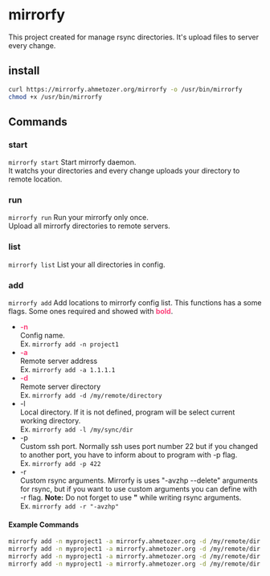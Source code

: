 # mirrorfy

This project created for manage rsync directories.
It's upload files to server every change.

## install
```Bash
curl https://mirrorfy.ahmetozer.org/mirrorfy -o /usr/bin/mirrorfy
chmod +x /usr/bin/mirrorfy
```

## Commands

### start
`mirrorfy start`
  Start mirrorfy daemon.  
  It watchs your directories and every change uploads your directory to remote
  location.

### run
`mirrorfy run`
  Run your mirrorfy only once.  
  Upload all mirrorfy directories to remote servers.

### list
`mirrorfy list`
  List your all directories in config.

### add
`mirrorfy add`
  Add locations to mirrorfy config list.
  This functions has a some flags. Some ones required and showed with **<span style="color:#FC427B">bold<span/>**.
- **<span style="color:#FC427B">-n<span/>**  
Config name.  
Ex. `mirrorfy add -n project1`
- **<span style="color:#FC427B">-a<span/>**  
Remote server address  
Ex. `mirrorfy add -a 1.1.1.1`
- **<span style="color:#FC427B">-d<span/>**  
Remote server directory  
Ex. `mirrorfy add -d /my/remote/directory`
- -l  
Local directory.
If it is not defined, program will be select current working directory.  
Ex. `mirrorfy add -l /my/sync/dir`
- -p  
Custom ssh port.
Normally ssh uses port number 22 but if you changed to another port, you have to inform about to program with -p flag.  
Ex. `mirrorfy add -p 422`
- -r   
Custom rsync arguments.
Mirrorfy  is uses "-avzhp --delete" arguments for rsync, but if you want to use custom arguments you can define with -r flag. **Note:** Do not forget to use **"** while writing rsync arguments.  
Ex. `mirrorfy add -r "-avzhp"`

#### **Example Commands**
```Bash
mirrorfy add -n myproject1 -a mirrorfy.ahmetozer.org -d /my/remote/dir
mirrorfy add -n myproject1 -a mirrorfy.ahmetozer.org -d /my/remote/dir -p 68
mirrorfy add -n myproject1 -a mirrorfy.ahmetozer.org -d /my/remote/dir -l /my/local/dir/
mirrorfy add -n myproject1 -a mirrorfy.ahmetozer.org -d /my/remote/dir -p 99 -l /my/local/directory/
```
